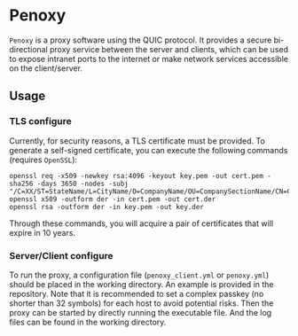 # Penoxy
`Penoxy` is a proxy software using the QUIC protocol. It provides a secure bi-directional proxy service between the server and clients, which can be used to expose intranet ports to the internet or make network services accessible on the client/server.
## Usage
### TLS configure
Currently, for security reasons, a TLS certificate must be provided. To generate a self-signed certificate, you can execute the following commands (requires `OpenSSL`):
```shell
openssl req -x509 -newkey rsa:4096 -keyout key.pem -out cert.pem -sha256 -days 3650 -nodes -subj "/C=XX/ST=StateName/L=CityName/O=CompanyName/OU=CompanySectionName/CN=CommonNameOrHostname"
openssl x509 -outform der -in cert.pem -out cert.der
openssl rsa -outform der -in key.pem -out key.der
```
Through these commands, you will acquire a pair of certificates that will expire in 10 years.
### Server/Client configure
To run the proxy, a configuration file (`penoxy_client.yml` or `penoxy.yml`) should be placed in the working directory. An example is provided in the repository. Note that it is recommended to set a complex passkey (no shorter than 32 symbols) for each host to avoid potential risks. Then the proxy can be started by directly running the executable file. And the log files can be found in the working directory.